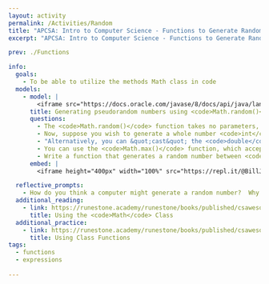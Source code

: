 ```yaml
---
layout: activity
permalink: /Activities/Random
title: "APCSA: Intro to Computer Science - Functions to Generate Random Numbers"
excerpt: "APCSA: Intro to Computer Science - Functions to Generate Random Numbers"

prev: ./Functions

info:
  goals: 
    - To be able to utilize the methods Math class in code
  models:
    - model: |
        <iframe src="https://docs.oracle.com/javase/8/docs/api/java/lang/Math.html#random--" width="100%" height="480"></iframe>
      title: Generating pseudorandom numbers using <code>Math.random()</code>
      questions:
        - The <code>Math.random()</code> function takes no parameters, but returns a random number greater than or equal to <code>0</code>, and less than (but not equal to) <code>1</code>.  How can you use this to generate a random value between <code>0</code> and <code>10</code>?
        - Now, suppose you wish to generate a whole number <code>int</code> between <code>0</code> and <code>10</code>?  The <code>Math.round()</code> function rounds a <code>double</code> to the nearest <code>int</code> and returns it.  Convert your randomly generated value to an <code>int</code>.
        - "Alternatively, you can &quot;cast&quot; the <code>double</code> to an <code>int</code>, which converts the value by truncating the numbers after the decimal point (thus always rounding down).  For example: <code>int x = (int) 5.6; // x is now 5</code>. Try this instead with your randomly generated value to convert it from a <code>double</code> to an <code>int</code>."
        - You can use the <code>Math.max()</code> function, which accepts two numeric parameters and returns the largest of the two.  Using <code>Math.max()</code>, take your randomly generated <code>int</code>, and replace it with the value <code>1</code> if <code>1</code> is larger than your random number (if your random number is larger, choose that instead).
        - Write a function that generates a random number between <code>1</code> and <code>10</code> using the code you generated in the above questions.     
      embed: |
        <iframe height="400px" width="100%" src="https://repl.it/@BillJr99/JavaFirstExample?lite=true" scrolling="no" frameborder="no" allowtransparency="true" allowfullscreen="true" sandbox="allow-forms allow-pointer-lock allow-popups allow-same-origin allow-scripts allow-modals"></iframe>         

  reflective_prompts:
    - How do you think a computer might generate a random number?  Why do you think we call them pseudorandom numbers?
  additional_reading:
    - link: https://runestone.academy/runestone/books/published/csawesome/Unit2-Using-Objects/topic-2-9-Math.html
      title: Using the <code>Math</code> Class
  additional_practice:
    - link: https://runestone.academy/runestone/books/published/csawesome/Unit5-Writing-Classes/APLine.html
      title: Using Class Functions  
tags:
  - functions
  - expressions
  
---
```


